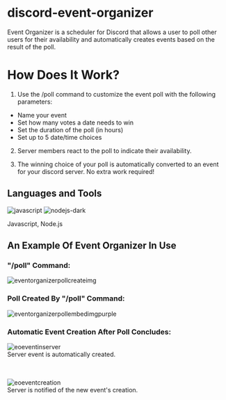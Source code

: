 # discord-event-organizer
Event Organizer is a scheduler for Discord that allows a user to poll other users for their availability and automatically creates events based on the result of the poll.

# How Does It Work?

1. Use the /poll command to customize the event poll with the following parameters:
- Name your event
- Set how many votes a date needs to win
- Set the duration of the poll (in hours)
- Set up to 5 date/time choices

2. Server members react to the poll to indicate their availability.

3. The winning choice of your poll is automatically converted to an event for your discord server. No extra work required!

## Languages and Tools

![javascript](https://user-images.githubusercontent.com/102330367/221290588-1ac76a5e-a1ef-4008-b494-ed3d2a1700f6.svg)
![nodejs-dark](https://user-images.githubusercontent.com/102330367/221290680-7a735c9a-e52f-469a-ba8c-83dd3b8079f2.svg)

Javascript, Node.js

## An Example Of Event Organizer In Use
### "/poll" Command:
![eventorganizerpollcreateimg](https://github.com/Nick-Zafiropoulos/discord-event-organizer/assets/102330367/f7858246-7ac6-4d4c-b967-dc391104b84b)

### Poll Created By "/poll" Command:
![eventorganizerpollembedimgpurple](https://github.com/Nick-Zafiropoulos/discord-event-organizer/assets/102330367/c1a7518f-9799-4442-9f64-75764edfc2e7)

### Automatic Event Creation After Poll Concludes:
![eoeventinserver](https://github.com/Nick-Zafiropoulos/discord-event-organizer/assets/102330367/e9c88a1a-9041-4a0a-bd58-cfc030e55d8a)
<br>Server event is automatically created.</br>
<br></br>


![eoeventcreation](https://github.com/Nick-Zafiropoulos/discord-event-organizer/assets/102330367/0cf871ed-a062-4ea8-a07d-ac2d4c79cd18)
<br>Server is notified of the new event's creation.</br>
